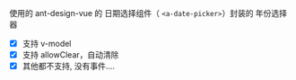 使用的 ant-design-vue 的 日期选择组件（ `<a-date-picker>`）封装的 年份选择器

* [X] 支持 v-model
* [X] 支持 allowClear，自动清除
* [X] 其他都不支持, 没有事件....
